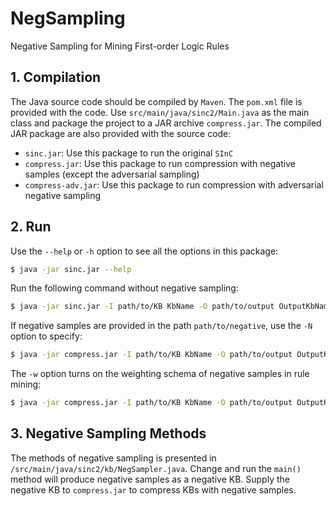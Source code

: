 # NegSampling
Negative Sampling for Mining First-order Logic Rules

## 1. Compilation

The Java source code should be compiled by `Maven`. The `pom.xml` file is provided with the code. Use `src/main/java/sinc2/Main.java` as the main class and package the project to a JAR archive `compress.jar`.
The compiled JAR package are also provided with the source code:
- `sinc.jar`: Use this package to run the original `SInC`
- `compress.jar`: Use this package to run compression with negative samples (except the adversarial sampling)
- `compress-adv.jar`: Use this package to run compression with adversarial negative sampling

## 2. Run

Use the `--help` or `-h` option to see all the options in this package:
```sh
$ java -jar sinc.jar --help
```

Run the following command without negative sampling:
```sh
$ java -jar sinc.jar -I path/to/KB KbName -O path/to/output OutputKbName
```

If negative samples are provided in the path `path/to/negative`, use the `-N` option to specify:
```sh
$ java -jar compress.jar -I path/to/KB KbName -O path/to/output OutputKbName -N path/to/negative NegKbName
```

The `-w` option turns on the weighting schema of negative samples in rule mining:
```sh
$ java -jar compress.jar -I path/to/KB KbName -O path/to/output OutputKbName -N path/to/negative NegKbName -w
```

## 3. Negative Sampling Methods

The methods of negative sampling is presented in `/src/main/java/sinc2/kb/NegSampler.java`. Change and run the `main()` method will produce negative samples as a negative KB. Supply the negative KB to `compress.jar` to compress KBs with negative samples.
